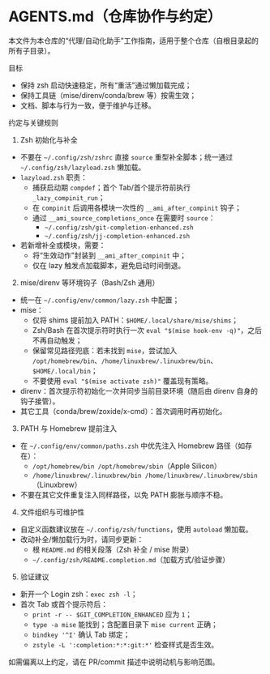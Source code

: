 # AGENTS.md（仓库协作与约定）

本文件为本仓库的“代理/自动化助手”工作指南，适用于整个仓库（自根目录起的所有子目录）。

目标

- 保持 zsh 启动快速稳定，所有“重活”通过懒加载完成；
- 保持工具链（mise/direnv/conda/brew 等）按需生效；
- 文档、脚本与行为一致，便于维护与迁移。

约定与关键规则

1) Zsh 初始化与补全
- 不要在 `~/.config/zsh/zshrc` 直接 `source` 重型补全脚本；统一通过 `~/.config/zsh/lazyload.zsh` 懒加载。
- `lazyload.zsh` 职责：
  - 捕获启动期 `compdef`；首个 Tab/首个提示符前执行 `_lazy_compinit_run`；
  - 在 `compinit` 后调用各模块一次性的 `__ami_after_compinit` 钩子；
  - 通过 `__ami_source_completions_once` 在需要时 `source`：
    - `~/.config/zsh/git-completion-enhanced.zsh`
    - `~/.config/zsh/jj-completion-enhanced.zsh`
- 若新增补全或模块，需要：
  - 将“生效动作”封装到 `__ami_after_compinit` 中；
  - 仅在 lazy 触发点加载脚本，避免启动时间倒退。

2) mise/direnv 等环境钩子（Bash/Zsh 通用）
- 统一在 `~/.config/env/common/lazy.zsh` 中配置；
- mise：
  - 仅将 shims 提前加入 PATH：`$HOME/.local/share/mise/shims`；
  - Zsh/Bash 在首次提示符时执行一次 `eval "$(mise hook-env -q)"`，之后不再自动触发；
  - 保留常见路径兜底：若未找到 `mise`，尝试加入 `/opt/homebrew/bin`、`/home/linuxbrew/.linuxbrew/bin`、`$HOME/.local/bin`；
  - 不要使用 `eval "$(mise activate zsh)"` 覆盖现有策略。
- direnv：首次提示符初始化一次并同步当前目录环境（随后由 direnv 自身的钩子接管）。
- 其它工具（conda/brew/zoxide/x-cmd）：首次调用时再初始化。

3) PATH 与 Homebrew 提前注入
- 在 `~/.config/env/common/paths.zsh` 中优先注入 Homebrew 路径（如存在）：
  - `/opt/homebrew/bin /opt/homebrew/sbin`（Apple Silicon）
  - `/home/linuxbrew/.linuxbrew/bin /home/linuxbrew/.linuxbrew/sbin`（Linuxbrew）
- 不要在其它文件重复注入同样路径，以免 PATH 膨胀与顺序不稳。

4) 文件组织与可维护性
- 自定义函数建议放在 `~/.config/zsh/functions`，使用 `autoload` 懒加载。
- 改动补全/懒加载行为时，请同步更新：
  - 根 `README.md` 的相关段落（Zsh 补全 / mise 附录）
  - `~/.config/zsh/README.completion.md`（加载方式/验证步骤）

5) 验证建议
- 新开一个 Login zsh：`exec zsh -l`；
- 首次 Tab 或首个提示符后：
  - `print -r -- $GIT_COMPLETION_ENHANCED` 应为 `1`；
  - `type -a mise` 能找到；含配置目录下 `mise current` 正确；
  - `bindkey '^I'` 确认 Tab 绑定；
  - `zstyle -L ':completion:*:*:git:*'` 检查样式是否生效。

如需偏离以上约定，请在 PR/commit 描述中说明动机与影响范围。
